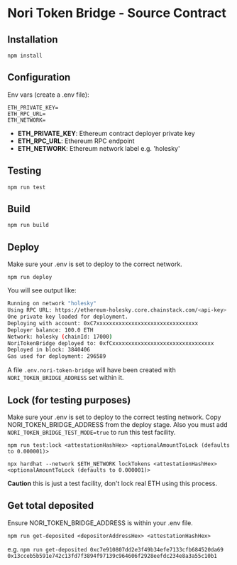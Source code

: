# Nori Token Bridge - Source Contract

## Installation

`npm install`

## Configuration

Env vars (create a .env file):

```
ETH_PRIVATE_KEY=
ETH_RPC_URL=
ETH_NETWORK=
```

- **ETH_PRIVATE_KEY**: Ethereum contract deployer private key
- **ETH_RPC_URL**: Ethereum RPC endpoint
- **ETH_NETWORK**: Ethereum network label e.g. 'holesky'

## Testing

`npm run test`

## Build

`npm run build`

## Deploy

Make sure your .env is set to deploy to the correct network.

`npm run deploy`

You will see output like:

```sh
Running on network "holesky"
Using RPC URL: https://ethereum-holesky.core.chainstack.com/<api-key>
One private key loaded for deployment.
Deploying with account: 0xC7xxxxxxxxxxxxxxxxxxxxxxxxxxxxxxxx
Deployer balance: 100.0 ETH
Network: holesky (chainId: 17000)
NoriTokenBridge deployed to: 0xfCxxxxxxxxxxxxxxxxxxxxxxxxxxxxxxxx
Deployed in block: 3840406
Gas used for deployment: 296589
```

A file `.env.nori-token-bridge` will have been created with `NORI_TOKEN_BRIDGE_ADDRESS` set within it.

## Lock (for testing purposes)

Make sure your .env is set to deploy to the correct testing network. Copy NORI_TOKEN_BRIDGE_ADDRESS from the deploy stage. Also you must add `NORI_TOKEN_BRIDGE_TEST_MODE=true` to run this test facility.

`npm run test:lock <attestationHashHex> <optionalAmountToLock (defaults to 0.000001)>`

`npx hardhat --network $ETH_NETWORK lockTokens <attestationHashHex> <optionalAmountToLock (defaults to 0.000001)>`

**Caution** this is just a test facility, don't lock real ETH using this process.

## Get total deposited

Ensure NORI_TOKEN_BRIDGE_ADDRESS is within your .env file.

`npm run get-deposited <depositorAddressHex> <attestationHashHex>`

e.g. `npm run get-deposited 0xc7e910807dd2e3f49b34efe7133cfb684520da69 0x13cceb5b591e742c13fd7f3894f97139c964606f2928eefdc234e8a3a55c10b1`